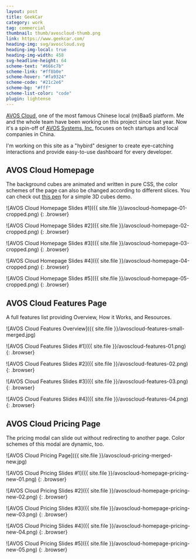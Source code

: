 ```yaml
---
layout: post
title: GeekCar
category: work
tag: commercial
thumbnail: thumb/avoscloud-thumb.png
link: https://www.geekcar.com/
heading-img: svg/avoscloud.svg
heading-img-local: true
heading-img-width: 458
svg-headline-height: 64
scheme-text: "#666c7b"
scheme-link: "#ff8b0e"
scheme-hover: "#fa9324"
scheme-code: "#21c2e6"
scheme-bg: "#fff"
scheme-list-color: "code"
plugin: lightense
---
```


[AVOS Cloud](https://leancloud.cn), one of the most famous Chinese local (m)BaaS platform. Me and the whole team have been working on this project since last year. Now it's a spin-off of [AVOS Systems, Inc.](https://web.archive.org/web/20131201010958/http://www.avos.com/) focuses on tech startups and local companies in China.

I'm working on this site as a "hybird" designer to create eye-catching interactions and provide easy-to-use dashboard for every developer.

## AVOS Cloud Homepage

The background cubes are animated and written in pure CSS, the color schemes of the page can also be changed according to different slices. You can check out [this pen](https://codepen.io/sparanoid/pen/axiKF) for a simple 3D cubes demo.

![AVOS Cloud Homepage Slides #1]({{ site.file }}/avoscloud-homepage-01-cropped.png)
{: .browser}

![AVOS Cloud Homepage Slides #2]({{ site.file }}/avoscloud-homepage-02-cropped.png)
{: .browser}

![AVOS Cloud Homepage Slides #3]({{ site.file }}/avoscloud-homepage-03-cropped.png)
{: .browser}

![AVOS Cloud Homepage Slides #4]({{ site.file }}/avoscloud-homepage-04-cropped.png)
{: .browser}

![AVOS Cloud Homepage Slides #5]({{ site.file }}/avoscloud-homepage-05-cropped.png)
{: .browser}

## AVOS Cloud Features Page

A full features list providing Overview, How it Works, and Resources.

![AVOS Cloud Features Overview]({{ site.file }}/avoscloud-features-small-merged.jpg)

![AVOS Cloud Features Slides #1]({{ site.file }}/avoscloud-features-01.png)
{: .browser}

![AVOS Cloud Features Slides #2]({{ site.file }}/avoscloud-features-02.png)
{: .browser}

![AVOS Cloud Features Slides #3]({{ site.file }}/avoscloud-features-03.png)
{: .browser}

![AVOS Cloud Features Slides #4]({{ site.file }}/avoscloud-features-04.png)
{: .browser}

## AVOS Cloud Pricing Page

The pricing modal can slide out without redirecting to another page. Color schemes of this modal are dynamic, too.

![AVOS Cloud Pricing Page]({{ site.file }}/avoscloud-pricing-merged-new.jpg)

![AVOS Cloud Pricing Slides #1]({{ site.file }}/avoscloud-homepage-pricing-new-01.png)
{: .browser}

![AVOS Cloud Pricing Slides #2]({{ site.file }}/avoscloud-homepage-pricing-new-02.png)
{: .browser}

![AVOS Cloud Pricing Slides #3]({{ site.file }}/avoscloud-homepage-pricing-new-03.png)
{: .browser}

![AVOS Cloud Pricing Slides #4]({{ site.file }}/avoscloud-homepage-pricing-new-04.png)
{: .browser}

![AVOS Cloud Pricing Slides #5]({{ site.file }}/avoscloud-homepage-pricing-new-05.png)
{: .browser}
